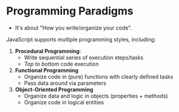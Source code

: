 # Programming Paradigms
- It's about "How you write/organize your code".
  
JavaScript supports multiple programming styles, including:
1. **Procedural Programming**: 
   - Write sequential series of execution steps/tasks
   - *Top to bottom* code execution
2. **Functional Programming**
   - Organize code in (pure) functions with clearly defined tasks
   - Pass data around via parameters
3. **Object-Oriented Programming**
   - Organize data and logic in objects (properties + methods)
   - Organize code in logical entities

